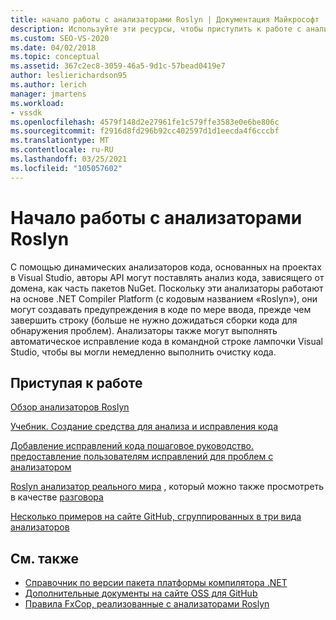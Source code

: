 ```yaml
---
title: начало работы с анализаторами Roslyn | Документация Майкрософт
description: Используйте эти ресурсы, чтобы приступить к работе с анализаторами Roslyn в Visual Studio. включает учебник и несколько примеров.
ms.custom: SEO-VS-2020
ms.date: 04/02/2018
ms.topic: conceptual
ms.assetid: 367c2ec8-3059-46a5-9d1c-57bead0419e7
author: leslierichardson95
ms.author: lerich
manager: jmartens
ms.workload:
- vssdk
ms.openlocfilehash: 4579f148d2e27961fe1c579ffe3583e0e6be806c
ms.sourcegitcommit: f2916d8fd296b92cc402597d1d1eecda4f6cccbf
ms.translationtype: MT
ms.contentlocale: ru-RU
ms.lasthandoff: 03/25/2021
ms.locfileid: "105057602"
---
```

# <a name="get-started-with-roslyn-analyzers"></a>Начало работы с анализаторами Roslyn

С помощью динамических анализаторов кода, основанных на проектах в Visual Studio, авторы API могут поставлять анализ кода, зависящего от домена, как часть пакетов NuGet. Поскольку эти анализаторы работают на основе .NET Compiler Platform (с кодовым названием «Roslyn»), они могут создавать предупреждения в коде по мере ввода, прежде чем завершить строку (больше не нужно дожидаться сборки кода для обнаружения проблем). Анализаторы также могут выполнять автоматическое исправление кода в командной строке лампочки Visual Studio, чтобы вы могли немедленно выполнить очистку кода.

## <a name="get-started"></a>Приступая к работе

[Обзор анализаторов Roslyn](../code-quality/roslyn-analyzers-overview.md)

[Учебник. Создание средства для анализа и исправления кода](/dotnet/csharp/roslyn-sdk/tutorials/how-to-write-csharp-analyzer-code-fix)

[Добавление исправлений кода пошаговое руководство. предоставление пользователям исправлений для проблем с анализатором](/archive/msdn-magazine/2015/february/csharp-adding-a-code-fix-to-your-roslyn-analyzer)

[Roslyn анализатор реального мира](../extensibility/roslyn-analyzers-and-code-aware-library-for-immutablearrays.md) , который можно также просмотреть в качестве [разговора](https://channel9.msdn.com/events/Build/2015/3-725)

[Несколько примеров на сайте GitHub, сгруппированных в три вида анализаторов](https://github.com/dotnet/roslyn/blob/master/docs/analyzers/Analyzer%20Samples.md)

## <a name="see-also"></a>См. также

- [Справочник по версии пакета платформы компилятора .NET](roslyn-version-support.md)
- [Дополнительные документы на сайте OSS для GitHub](https://github.com/dotnet/roslyn/tree/master/docs/analyzers)
- [Правила FxCop, реализованные с анализаторами Roslyn](../code-quality/fxcop-rule-port-status.md)
